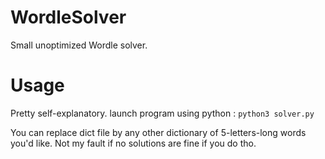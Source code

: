 # WordleSolver
Small unoptimized Wordle solver.

# Usage
Pretty self-explanatory.
launch program using python :
```python3 solver.py```

You can replace dict file by any other dictionary of 5-letters-long words you'd like. Not my fault if no solutions are fine if you do tho.
